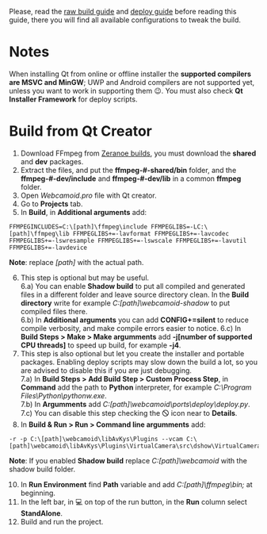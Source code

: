Please, read the [raw build guide](https://github.com/webcamoid/webcamoid/wiki/Raw-build-and-install) and [deploy guide](https://github.com/webcamoid/webcamoid/wiki/Deploy-and-create-self-contained-binary-packages) before reading this guide, there you will find all available configurations to tweak the build.  

Notes
=====

When installing Qt from online or offline installer the **supported compilers are MSVC and MinGW**; UWP and Android compilers are not supported yet, unless you want to work in supporting them :wink:. You must also check **Qt Installer Framework** for deploy scripts.

Build from Qt Creator
=====================

1. Download FFmpeg from [Zeranoe builds](https://ffmpeg.zeranoe.com/builds/), you must download the **shared** and **dev** packages.
2. Extract the files, and put the **ffmpeg-#-shared/bin** folder, and the **ffmpeg-#-dev/include** and  **ffmpeg-#-dev/lib** in a common **ffmpeg** folder.
3. Open *Webcamoid.pro* file with Qt creator.
4. Go to **Projects** tab. 
5. In **Build**, in **Additional arguments** add:
  
```
FFMPEGINCLUDES=C:\[path]\ffmpeg\include FFMPEGLIBS=-LC:\[path]\ffmpeg\lib FFMPEGLIBS+=-lavformat FFMPEGLIBS+=-lavcodec FFMPEGLIBS+=-lswresample FFMPEGLIBS+=-lswscale FFMPEGLIBS+=-lavutil FFMPEGLIBS+=-lavdevice
```
   
   **Note**: replace _[path]_ with the actual path.  
  
6. This step is optional but may be useful.  
    6.a) You can enable **Shadow build** to put all compiled and generated files in a different folder and leave source directory clean. In the **Build directory** write for example _C:\[path]\webcamoid-shadow_ to put compiled files there.  
    6.b) In **Additional arguments** you can add **CONFIG+=silent** to reduce compile verbosity, and make compile errors easier to notice.
    6.c) In **Build Steps > Make > Make argumments** add **-j[number of supported CPU threads]** to speed up build, for example **-j4**.  
7. This step is also optional but let you create the installer and portable packages. Enabling deploy scripts may slow down the build a lot, so you are advised to disable this if you are just debugging.  
    7.a) In **Build Steps > Add Build Step > Custom Process Step**, in **Command** add the path to **Python** interpreter, for example _C:\Program Files\Python\pythonw.exe_.  
    7.b) In **Argumments** add _C:\[path]\webcamoid\ports\deploy\deploy.py_.  
    7.c) You can disable this step checking the 🛇 icon near to **Details**.  
8. In **Build & Run > Run > Command line argumments** add:
  
```
-r -p C:\[path]\webcamoid\libAvKys\Plugins --vcam C:\[path]\webcamoid\libAvKys\Plugins\VirtualCamera\src\dshow\VirtualCamera
```
   
   **Note**: If you enabled **Shadow build** replace _C:\[path]\webcamoid_ with the shadow build folder.  
  
10. In **Run Environment** find **Path** variable and add _C:\[path]\ffmpeg\bin;_ at beginning.  
11. In the left bar, in :computer: on top of the run button, in the **Run** column select **StandAlone**.  
12. Build and run the project.
